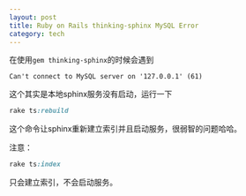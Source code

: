 ```yaml
---
layout: post
title: Ruby on Rails thinking-sphinx MySQL Error
category: tech
---
```

在使用`gem thinking-sphinx`的时候会遇到

```
Can't connect to MySQL server on '127.0.0.1' (61)
```

这个其实是本地sphinx服务没有启动，运行一下

```ruby
rake ts:rebuild
```

这个命令让sphinx重新建立索引并且启动服务，很弱智的问题哈哈。

注意：

```ruby
rake ts:index  
```

只会建立索引，不会启动服务。
